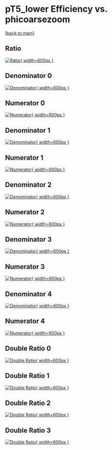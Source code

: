 # pT5_lower Efficiency vs. phicoarsezoom

[[back to main](./)]



## Ratio

[![Ratio](../mtv/var/pT5_lower_xtr_13_0_eff_phicoarsezoom.png){ width=600px }](../mtv/var/pT5_lower_xtr_13_0_eff_phicoarsezoom.pdf)

## Denominator 0

[![Denominator](../mtv/den/pT5_lower_xtr_13_0_eff_phicoarsezoom_den0.png){ width=600px }](../mtv/den/pT5_lower_xtr_13_0_eff_phicoarsezoom_den0.pdf)

## Numerator 0

[![Numerator](../mtv/num/pT5_lower_xtr_13_0_eff_phicoarsezoom_num0.png){ width=600px }](../mtv/num/pT5_lower_xtr_13_0_eff_phicoarsezoom_num0.pdf)

## Denominator 1

[![Denominator](../mtv/den/pT5_lower_xtr_13_0_eff_phicoarsezoom_den1.png){ width=600px }](../mtv/den/pT5_lower_xtr_13_0_eff_phicoarsezoom_den1.pdf)

## Numerator 1

[![Numerator](../mtv/num/pT5_lower_xtr_13_0_eff_phicoarsezoom_num1.png){ width=600px }](../mtv/num/pT5_lower_xtr_13_0_eff_phicoarsezoom_num1.pdf)

## Denominator 2

[![Denominator](../mtv/den/pT5_lower_xtr_13_0_eff_phicoarsezoom_den2.png){ width=600px }](../mtv/den/pT5_lower_xtr_13_0_eff_phicoarsezoom_den2.pdf)

## Numerator 2

[![Numerator](../mtv/num/pT5_lower_xtr_13_0_eff_phicoarsezoom_num2.png){ width=600px }](../mtv/num/pT5_lower_xtr_13_0_eff_phicoarsezoom_num2.pdf)

## Denominator 3

[![Denominator](../mtv/den/pT5_lower_xtr_13_0_eff_phicoarsezoom_den3.png){ width=600px }](../mtv/den/pT5_lower_xtr_13_0_eff_phicoarsezoom_den3.pdf)

## Numerator 3

[![Numerator](../mtv/num/pT5_lower_xtr_13_0_eff_phicoarsezoom_num3.png){ width=600px }](../mtv/num/pT5_lower_xtr_13_0_eff_phicoarsezoom_num3.pdf)

## Denominator 4

[![Denominator](../mtv/den/pT5_lower_xtr_13_0_eff_phicoarsezoom_den4.png){ width=600px }](../mtv/den/pT5_lower_xtr_13_0_eff_phicoarsezoom_den4.pdf)

## Numerator 4

[![Numerator](../mtv/num/pT5_lower_xtr_13_0_eff_phicoarsezoom_num4.png){ width=600px }](../mtv/num/pT5_lower_xtr_13_0_eff_phicoarsezoom_num4.pdf)

## Double Ratio 0

[![Double Ratio](../mtv/ratio/pT5_lower_xtr_13_0_eff_phicoarsezoom_ratio0.png){ width=600px }](../mtv/ratio/pT5_lower_xtr_13_0_eff_phicoarsezoom_ratio0.pdf)

## Double Ratio 1

[![Double Ratio](../mtv/ratio/pT5_lower_xtr_13_0_eff_phicoarsezoom_ratio1.png){ width=600px }](../mtv/ratio/pT5_lower_xtr_13_0_eff_phicoarsezoom_ratio1.pdf)

## Double Ratio 2

[![Double Ratio](../mtv/ratio/pT5_lower_xtr_13_0_eff_phicoarsezoom_ratio2.png){ width=600px }](../mtv/ratio/pT5_lower_xtr_13_0_eff_phicoarsezoom_ratio2.pdf)

## Double Ratio 3

[![Double Ratio](../mtv/ratio/pT5_lower_xtr_13_0_eff_phicoarsezoom_ratio3.png){ width=600px }](../mtv/ratio/pT5_lower_xtr_13_0_eff_phicoarsezoom_ratio3.pdf)

